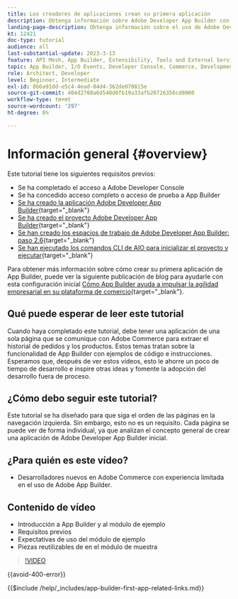 ```yaml
---
title: Los creadores de aplicaciones crean su primera aplicación
description: Obtenga información sobre Adobe Developer App Builder con Adobe Commerce y cree su primera aplicación.
landing-page-description: Obtenga información sobre el uso de Adobe Developer App Builder con Adobe Commerce y cree su primera aplicación.
kt: 12421
doc-type: tutorial
audience: all
last-substantial-update: 2023-3-13
feature: API Mesh, App Builder, Extensibility, Tools and External Services, Backend Development
topic: App Builder, I/O Events, Developer Console, Commerce, Development, Integrations
role: Architect, Developer
level: Beginner, Intermediate
exl-id: 0b6a91dd-e5c4-4ead-84d4-362de070815e
source-git-commit: 404d2708a6d540d6fb19a33afb20726356cd8000
workflow-type: tm+mt
source-wordcount: '297'
ht-degree: 0%

---
```


# Información general {#overview}

Este tutorial tiene los siguientes requisitos previos:

* Se ha completado el acceso a Adobe Developer Console
* Se ha concedido acceso completo o acceso de prueba a App Builder
* [Se ha creado la aplicación Adobe Developer App Builder](https://developer.adobe.com/app-builder/docs/getting_started/first_app/){target="_blank"}
* [Se ha creado el proyecto Adobe Developer App Builder](https://developer.adobe.com/console){target="_blank"}
* [Se han creado los espacios de trabajo de Adobe Developer App Builder: paso 2.6](https://developer.adobe.com/app-builder/docs/getting_started/first_app/#2-creating-a-new-project-on-developer-console){target="_blank"}
* [Se han ejecutado los comandos CLI de AIO para inicializar el proyecto y ejecutar](https://developer.adobe.com/runtime){target="_blank"}

Para obtener más información sobre cómo crear su primera aplicación de App Builder, puede ver la siguiente publicación de blog para ayudarle con esta configuración inicial [Cómo App Builder ayuda a impulsar la agilidad empresarial en su plataforma de comercio](https://business.adobe.com/blog/how-to/how-app-builder-helps-you-implement-a-composable-commerce-strategy){target="_blank"}.

## Qué puede esperar de leer este tutorial

Cuando haya completado este tutorial, debe tener una aplicación de una sola página que se comunique con Adobe Commerce para extraer el historial de pedidos y los productos. Estos temas tratan sobre la funcionalidad de App Builder con ejemplos de código e instrucciones. Esperamos que, después de ver estos vídeos, esto le ahorre un poco de tiempo de desarrollo e inspire otras ideas y fomente la adopción del desarrollo fuera de proceso.

## ¿Cómo debo seguir este tutorial?

Este tutorial se ha diseñado para que siga el orden de las páginas en la navegación izquierda. Sin embargo, esto no es un requisito. Cada página se puede ver de forma individual, ya que analizan el concepto general de crear una aplicación de Adobe Developer App Builder inicial.

## ¿Para quién es este vídeo?

* Desarrolladores nuevos en Adobe Commerce con experiencia limitada en el uso de Adobe App Builder.

## Contenido de vídeo

* Introducción a App Builder y al módulo de ejemplo
* Requisitos previos
* Expectativas de uso del módulo de ejemplo
* Piezas reutilizables de en el módulo de muestra

>[!VIDEO](https://video.tv.adobe.com/v/3416740?quality=12&learn=on)

{{avoid-400-error}}

{{$include /help/_includes/app-builder-first-app-related-links.md}}
